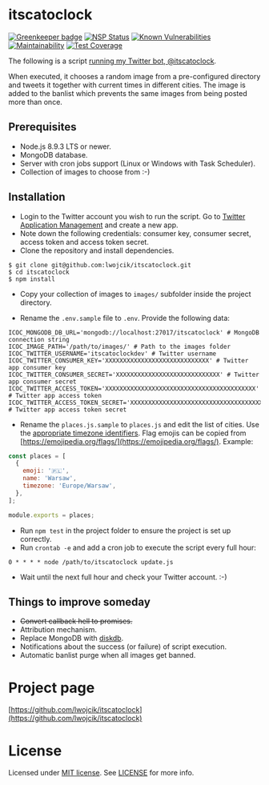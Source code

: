 # itscatoclock

[![Greenkeeper badge](https://badges.greenkeeper.io/lwojcik/itscatoclock.svg)](https://greenkeeper.io/)
[![NSP Status](https://nodesecurity.io/orgs/lwojcik/projects/79fc0b24-1685-4f79-8d51-ed10c473ccd5/badge)](https://nodesecurity.io/orgs/lwojcik/projects/79fc0b24-1685-4f79-8d51-ed10c473ccd5)
[![Known Vulnerabilities](https://snyk.io/test/github/lwojcik/itscatoclock/badge.svg?targetFile=package.json)](https://snyk.io/test/github/lwojcik/itscatoclock?targetFile=package.json)
[![Maintainability](https://api.codeclimate.com/v1/badges/270cc6a05c357f083a6d/maintainability)](https://codeclimate.com/github/lwojcik/itscatoclock/maintainability)
[![Test Coverage](https://api.codeclimate.com/v1/badges/270cc6a05c357f083a6d/test_coverage)](https://codeclimate.com/github/lwojcik/itscatoclock/test_coverage)

The following is a script [running my Twitter bot, @itscatoclock](https://twitter.com/itscatoclock).

When executed, it chooses a random image from a pre-configured directory and tweets it together with current times in different cities. The image is added to the banlist which prevents the same images from being posted more than once.

## Prerequisites

* Node.js 8.9.3 LTS or newer.
* MongoDB database.
* Server with cron jobs support (Linux or Windows with Task Scheduler).
* Collection of images to choose from :-)

## Installation

* Login to the Twitter account you wish to run the script. Go to [Twitter Application Management](https://apps.twitter.com/) and create a new app.
* Note down the following credentials: consumer key, consumer secret, access token and access token secret.
* Clone the repository and install dependencies.

```
$ git clone git@github.com:lwojcik/itscatoclock.git
$ cd itscatoclock
$ npm install
```

* Copy your collection of images to `images/` subfolder inside the project directory.

* Rename the `.env.sample` file to `.env`. Provide the following data:
```
ICOC_MONGODB_DB_URL='mongodb://localhost:27017/itscatoclock' # MongoDB connection string
ICOC_IMAGE_PATH='/path/to/images/' # Path to the images folder
ICOC_TWITTER_USERNAME='itscatoclockdev' # Twitter username
ICOC_TWITTER_CONSUMER_KEY='XXXXXXXXXXXXXXXXXXXXXXXXXXXXX' # Twitter app consumer key
ICOC_TWITTER_CONSUMER_SECRET='XXXXXXXXXXXXXXXXXXXXXXXXXXXXX' # Twitter app consumer secret
ICOC_TWITTER_ACCESS_TOKEN='XXXXXXXXXXXXXXXXXXXXXXXXXXXXXXXXXXXXXXXXXX' # Twitter app access token
ICOC_TWITTER_ACCESS_TOKEN_SECRET='XXXXXXXXXXXXXXXXXXXXXXXXXXXXXXXXXXXXX' # Twitter app access token secret
```

* Rename the `places.js.sample` to `places.js` and edit the list of cities. Use the [appropriate timezone identifiers](https://en.wikipedia.org/wiki/List_of_tz_database_time_zones). Flag emojis can be copied from [https://emojipedia.org/flags/](https://emojipedia.org/flags/). Example:

```javascript
const places = [
  {
    emoji: '🇵🇱',
    name: 'Warsaw',
    timezone: 'Europe/Warsaw',
  },
];

module.exports = places;
```

* Run `npm test` in the project folder to ensure the project is set up correctly.
* Run `crontab -e` and add a cron job to execute the script every full hour:
```
0 * * * * node /path/to/itscatoclock update.js
 ```
* Wait until the next full hour and check your Twitter account. :-)

## Things to improve someday

* ~~Convert callback hell to promises.~~
* Attribution mechanism.
* Replace MongoDB with [diskdb](https://www.npmjs.com/package/diskdb).
* Notifications about the success (or failure) of script execution. 
* Automatic banlist purge when all images get banned.


# Project page

[https://github.com/lwojcik/itscatoclock](https://github.com/lwojcik/itscatoclock)

# License

Licensed under [MIT license](https://raw.githubusercontent.com/lwojcik/itscatoclock/master/LICENSE). See [LICENSE](https://raw.githubusercontent.com/lwojcik/itscatoclock/master/LICENSE) for more info.
